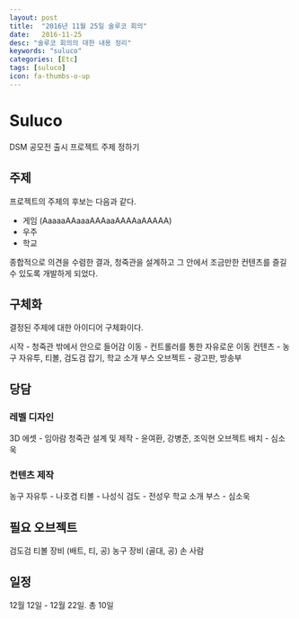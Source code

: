 ```yaml
---
layout: post
title:  "2016년 11월 25일 술루코 회의"
date:   2016-11-25
desc: "술루코 회의의 대한 내용 정리"
keywords: "suluco"
categories: [Etc]
tags: [suluco]
icon: fa-thumbs-o-up
---
```


# Suluco

DSM 공모전 출시 프로젝트 주제 정하기

## 주제 

프로젝트의 주제의 후보는 다음과 같다.

* 게임 (AaaaaAAaaaAAAaaAAAAaAAAAA)
* 우주
* 학교 

종합적으로 의견을 수렴한 결과, 청죽관을 설계하고 그 안에서 조금만한 컨텐츠를 즐길 수 있도록 개발하게 되었다.


## 구체화

결정된 주제에 대한 아이디어 구체화이다.

시작 - 청죽관 밖에서 안으로 들어감
이동 - 컨트롤러를 통한 자유로운 이동
컨텐츠 - 농구 자유투, 티볼, 검도검 잡기, 학교 소개 부스
오브젝트 - 광고판, 방송부


## 당담

### 레벨 디자인 
3D 에셋 - 임아람 
청죽관 설계 및 제작 - 윤여환, 강병준, 조익현
오브젝트 배치 - 심소욱

### 컨텐츠 제작
농구 자유투 - 나호겸
티볼 - 나성식
검도 - 전성우
학교 소개 부스 - 심소욱


## 필요 오브젝트
검도검
티볼 장비 (배트, 티, 공)
농구 장비 (골대, 공)
손
사람

## 일정

12월 12일 - 12월 22일. 총 10일

